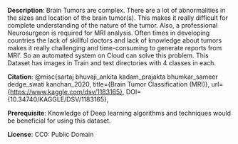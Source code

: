 **Description**:
Brain Tumors are complex. There are a lot of abnormalities in the sizes and location of the brain tumor(s). This makes it really difficult for complete understanding of the nature of the tumor. Also, a professional Neurosurgeon is required for MRI analysis. Often times in developing countries the lack of skillful doctors and lack of knowledge about tumors makes it really challenging and time-consuming to generate reports from MRI’. So an automated system on Cloud can solve this problem. This Dataset has images in Train and test directories with 4 classes in each.

**Citation**:
 @misc{sartaj bhuvaji_ankita kadam_prajakta bhumkar_sameer dedge_swati kanchan_2020,
	title={Brain Tumor Classification (MRI)},
	url={https://www.kaggle.com/dsv/1183165},
	DOI={10.34740/KAGGLE/DSV/1183165},

**Prerequisite**:
Knowledge of Deep learning algorithms and techniques would be beneficial for using this dataset.

**License**:
CC0: Public Domain
